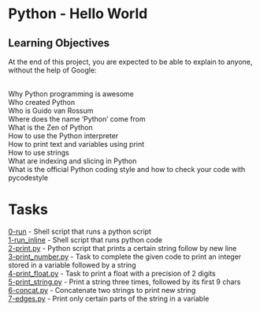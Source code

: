 # Python - Hello World

## Learning Objectives
At the end of this project, you are expected to be able to explain to anyone, without the help of Google:

<br>Why Python programming is awesome
<br>Who created Python
<br>Who is Guido van Rossum
<br>Where does the name ‘Python’ come from
<br>What is the Zen of Python
<br>How to use the Python interpreter
<br>How to print text and variables using print
<br>How to use strings
<br>What are indexing and slicing in Python
<br>What is the official Python coding style and how to check your code with pycodestyle

# Tasks

[0-run](https://github.com/ephraimm-zm/alu-higher_level_programming/blob/main/python-hello_world/0-run) - Shell script that runs a python script
<br>[1-run_inline](https://github.com/ephraimm-zm/alu-higher_level_programming/blob/main/python-hello_world/1-run_inline) - Shell script that runs python code
<br>[2-print.py](https://github.com/ephraimm-zm/alu-higher_level_programming/blob/main/python-hello_world/2-print.py) - Python script that prints a certain string follow by new line
<br>[3-print_number.py](https://github.com/ephraimm-zm/alu-higher_level_programming/blob/main/python-hello_world/3-print_number.py) - Task to complete the given code to print an integer stored in a variable followed by a string
<br>[4-print_float.py](https://github.com/ephraimm-zm/alu-higher_level_programming/blob/main/python-hello_world/4-print_float.py) - Task to print a float with a precision of 2 digits
<br>[5-print_string.py](https://github.com/ephraimm-zm/alu-higher_level_programming/blob/main/python-hello_world/5-print_string.py) - Print a string three times, followed by its first 9 chars
<br>[6-concat.py](https://github.com/ephraimm-zm/alu-higher_level_programming/blob/main/python-hello_world/6-concat.py) - Concatenate two strings to print new string
<br>[7-edges.py](https://github.com/ephraimm-zm/alu-higher_level_programming/blob/main/python-hello_world/7-edges.py) - Print only certain parts of the string in a variable
